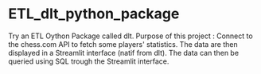 # ETL_dlt_python_package
Try an ETL Oython Package called dlt. 
Purpose of this project : Connect to the chess.com API to fetch some players' statistics.
The data are then displayed in a Streamlit interface (natif from dlt). The data can then be queried using SQL trough the Streamlit interface.

